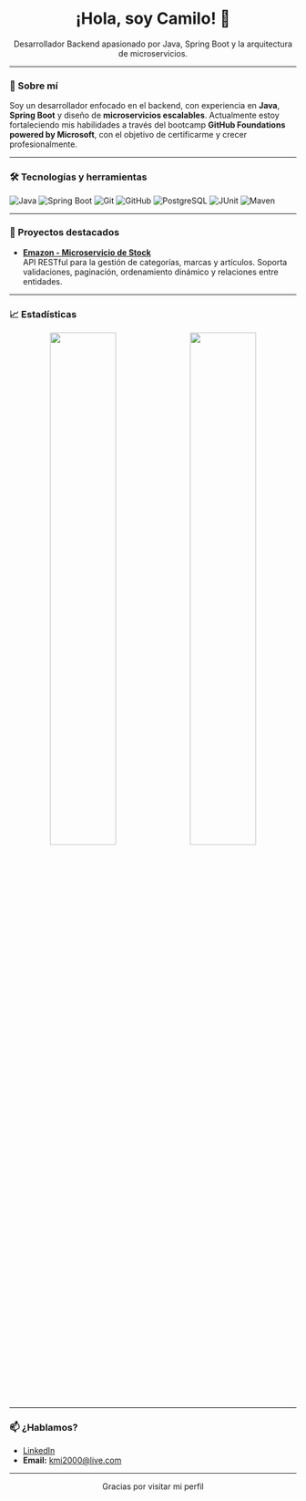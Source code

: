 <h1 align="center">¡Hola, soy Camilo! 👋</h1>
<p align="center">
  Desarrollador Backend apasionado por Java, Spring Boot y la arquitectura de microservicios.
</p>

---

### 🚀 Sobre mí

Soy un desarrollador enfocado en el backend, con experiencia en **Java**, **Spring Boot** y diseño de **microservicios escalables**. Actualmente estoy fortaleciendo mis habilidades a través del bootcamp **GitHub Foundations powered by Microsoft**, con el objetivo de certificarme y crecer profesionalmente.

---

### 🛠️ Tecnologías y herramientas

![Java](https://img.shields.io/badge/Java-ED8B00?style=for-the-badge&logo=java&logoColor=white)
![Spring Boot](https://img.shields.io/badge/Spring_Boot-6DB33F?style=for-the-badge&logo=spring-boot&logoColor=white)
![Git](https://img.shields.io/badge/Git-F05032?style=for-the-badge&logo=git&logoColor=white)
![GitHub](https://img.shields.io/badge/GitHub-181717?style=for-the-badge&logo=github&logoColor=white)
![PostgreSQL](https://img.shields.io/badge/PostgreSQL-336791?style=for-the-badge&logo=postgresql&logoColor=white)
![JUnit](https://img.shields.io/badge/JUnit-25A162?style=for-the-badge&logo=java&logoColor=white)
![Maven](https://img.shields.io/badge/Maven-C71A36?style=for-the-badge&logo=apachemaven&logoColor=white)

---

### 📂 Proyectos destacados

- [**Emazon - Microservicio de Stock**](https://github.com/Camiloo15h/emazon-stock)  
  API RESTful para la gestión de categorías, marcas y artículos. Soporta validaciones, paginación, ordenamiento dinámico y relaciones entre entidades.

---

### 📈 Estadísticas

<p align="center">
  <img src="https://github-readme-stats.vercel.app/api?username=Camiloo15h&show_icons=true&theme=github_dark" width="48%" />
  <img src="https://github-readme-stats.vercel.app/api/top-langs/?username=Camiloo15h&layout=compact&theme=github_dark" width="48%" />
</p>

---

### 📫 ¿Hablamos?

- [LinkedIn]([https://www.linkedin.com/in/tu-usuario](https://www.linkedin.com/in/camilo-ospina-2000/?originalSubdomain=co)) 
- **Email:** kmi2000@live.com

---

<p align="center">Gracias por visitar mi perfil</p>
